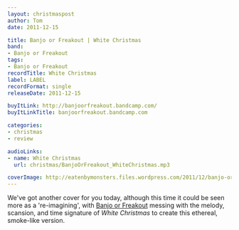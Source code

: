 ```yaml
---
layout: christmaspost
author: Tom
date: 2011-12-15

title: Banjo or Freakout | White Christmas
band:
- Banjo or Freakout
tags:
- Banjo or Freakout
recordTitle: White Christmas
label: LABEL
recordFormat: single
releaseDate: 2011-12-15

buyItLink: http://banjoorfreakout.bandcamp.com/
buyItLinkTitle: banjoorfreakout.bandcamp.com

categories:
- christmas
- review

audioLinks:
- name: White Christmas
  url: christmas/BanjoOrFreakout_WhiteChristmas.mp3

coverImage: http://eatenbymonsters.files.wordpress.com/2011/12/banjo-or-freakout.jpg
---
```


We've got another cover for you today, although this time it could be seen more as a 're-imagining', with [Banjo or Freakout](http://banjoorfreakout.bandcamp.com/) messing with the melody, scansion, and time signature of _White Christmas_ to create this ethereal, smoke-like version.
